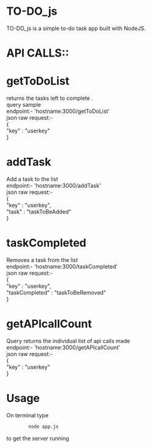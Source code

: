 # TO-DO_js
TO-DO_js is a simple to-do task app built with NodeJS.
# API CALLS::
# getToDoList 
returns the tasks left to complete .        
query sample        
endpoint:- 'hostname:3000/getToDoList'      
json raw request:-      
{       
    "key"   : "userkey"     
}       
# addTask
Add a task to the list            
endpoint:- 'hostname:3000/addTask'      
json raw request:-      
{       
    "key"   : "userkey",        
    "task"  : "taskToBeAdded"       
}       
# taskCompleted
Removes a task from the list        
endpoint:- 'hostname:3000/taskCompleted'        
json raw request:-      
{       
    "key"   : "userkey",        
    "taskCompleted"  : "taskToBeRemoved"        
}       
# getAPIcallCount       
Query returns the individual list of api calls made     
endpoint:- 'hostname:3000/getAPIcallCount'      
json raw request:-      
{       
    "key"   : "userkey"         
}       
# Usage 
On terminal type
```bash
        node app.js
```
to get the server running
